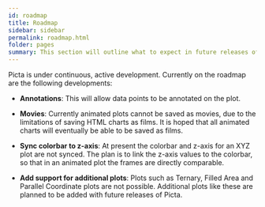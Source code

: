 ```yaml
---
id: roadmap
title: Roadmap
sidebar: sidebar
permalink: roadmap.html
folder: pages
summary: This section will outline what to expect in future releases of Picta.
---
```


Picta is under continuous, active development. Currently on the roadmap are the following developments:

* **Annotations**: This will allow data points to be annotated on the plot.

* **Movies**: Currently animated plots cannot be saved as movies, due to the limitations of saving HTML charts as films.
              It is hoped that all animated charts will eventually be able to be saved as films.

* **Sync colorbar to z-axis**: At present the colorbar and z-axis for an XYZ plot are not synced. The plan is to link the z-axis values
                                to the colorbar, so that in an animated plot the frames are directly comparable.

* **Add support for additional plots**: Plots such as Ternary, Filled Area and Parallel Coordinate plots are not possible. Additional plots like
                                        these are planned to be added with future releases of Picta.